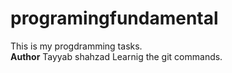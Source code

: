 # programingfundamental
This is my progdramming tasks.
<br>
<b>Author</b> Tayyab shahzad
Learnig the git commands.

